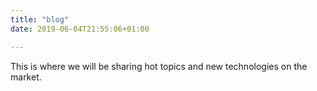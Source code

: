 ```yaml
---
title: "blog"
date: 2019-06-04T21:55:06+01:00

---
```


This is where we will be sharing hot topics and new technologies on the market.